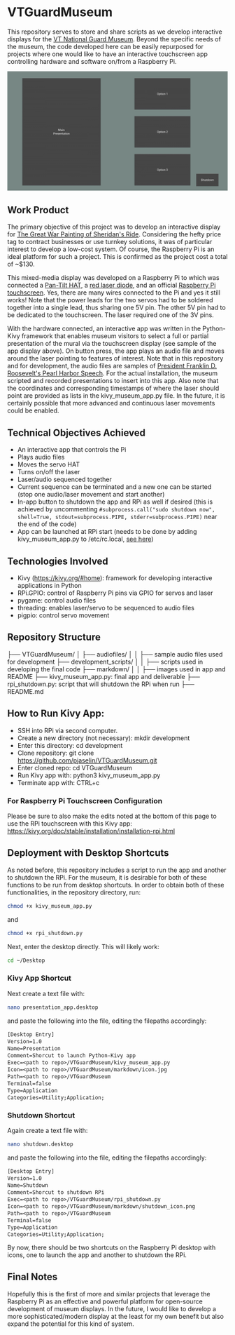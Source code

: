 # VTGuardMuseum
This repository serves to store and share scripts as we develop interactive displays for the [VT National Guard Museum](http://vt.public.ng.mil/Museum/). Beyond the specific needs of the museum, the code developed here can be easily repurposed for projects where one would like to have an interactive touchscreen app controlling hardware and software on/from a Raspberry Pi. 

![screenshot of app](/markdown/app_screenshot.jpeg)

## Work Product
The primary objective of this project was to develop an interactive display for [The Great War Painting of Sheridan's Ride](https://www.burlingtonfreepress.com/story/news/2016/05/30/camp-johnson-museum-spotlights-military-history/85131380/). Considering the hefty price tag to contract businesses or use turnkey solutions, it was of particular interest to develop a low-cost system. Of course, the Raspberry Pi is an ideal platform for such a project. This is confirmed as the project cost a total of ~$130.

This mixed-media display was developed on a Raspberry Pi to which was connected a [Pan-Tilt HAT](https://www.adafruit.com/product/3353), a [red laser diode](https://www.adafruit.com/product/1054), and an official [Raspberry Pi touchscreen](https://www.amazon.com/Raspberry-Pi-7-Touchscreen-Display/dp/B0153R2A9I). Yes, there are many wires connected to the Pi and yes it still works! Note that the power leads for the two servos had to be soldered together into a single lead, thus sharing one 5V pin. The other 5V pin had to be dedicated to the touchscreen. The laser required one of the 3V pins.

With the hardware connected, an interactive app was written in the Python-Kivy framework that enables museum visitors to select a full or partial presentation of the mural via the touchscreen display (see sample of the app display above). On button press, the app plays an audio file and moves around the laser pointing to features of interest. Note that in this repository and for development, the audio files are samples of [President Franklin D. Roosevelt's Pearl Harbor Speech](https://archive.org/details/FDR_Declares_War_19411208). For the actual installation, the museum scripted and recorded presentations to insert into this app. Also note that the coordinates and corresponding timestamps of where the laser should point are provided as lists in the kivy_museum_app.py file. In the future, it is certainly possible that more advanced and continuous laser movements could be enabled.

## Technical Objectives Achieved
 - An interactive app that controls the Pi
 - Plays audio files
 - Moves the servo HAT
 - Turns on/off the laser
 - Laser/audio sequenced together
 - Current sequence can be terminated and a new one can be started (stop one audio/laser movement and start another)
 - In-app button to shutdown the app and RPi as well if desired (this is achieved by uncommenting `#subprocess.call("sudo shutdown now", shell=True, stdout=subprocess.PIPE, stderr=subprocess.PIPE)` near the end of the code)
 - App can be launched at RPi start (needs to be done by adding kivy_museum_app.py to /etc/rc.local, [see here](https://www.dexterindustries.com/howto/run-a-program-on-your-raspberry-pi-at-startup/))

## Technologies Involved
 - Kivy (https://kivy.org/#home): framework for developing interactive applications in Python
 - RPi.GPIO: control of Raspberry Pi pins via GPIO for servos and laser
 - pygame: control audio files
 - threading: enables laser/servo to be sequenced to audio files
 - pigpio: control servo movement
 
## Repository Structure
├── VTGuardMuseum/
│   ├── audiofiles/
│   │   ├── sample audio files used for development
├── development_scripts/
│   │   ├── scripts used in developing the final code
├── markdown/
│   │   ├── images used in app and README
├── kivy_museum_app.py: final app and deliverable
├── rpi_shutdown.py: script that will shutdown the RPi when run
├── README.md


## How to Run Kivy App:
 - SSH into RPi via second computer.
 - Create a new directory (not necessary): mkdir development
 - Enter this directory: cd development
 - Clone repository: git clone https://github.com/pjaselin/VTGuardMuseum.git
 - Enter cloned repo: cd VTGuardMuseum
 - Run Kivy app with: python3 kivy_museum_app.py
 - Terminate app with: CTRL+c
### For Raspberry Pi Touchscreen Configuration
Please be sure to also make the edits noted at the bottom of this page to use the RPi touchscreen with this Kivy app:
https://kivy.org/doc/stable/installation/installation-rpi.html
 
## Deployment with Desktop Shortcuts
As noted before, this repository includes a script to run the app and another to shutdown the RPi. For the museum, it is desirable for both of these functions to be run from desktop shortcuts. In order to obtain both of these functionalities, in the repository directory, run:
```bash
chmod +x kivy_museum_app.py
```
and 
```bash
chmod +x rpi_shutdown.py
```
Next, enter the desktop directly. This will likely work:
```bash
cd ~/Desktop
```
### Kivy App Shortcut
Next create a text file with:
```bash
nano presentation_app.desktop
```
and paste the following into the file, editing the filepaths accordingly:
```
[Desktop Entry]
Version=1.0
Name=Presentation
Comment=Shorcut to launch Python-Kivy app
Exec=<path to repo>/VTGuardMuseum/kivy_museum_app.py
Icon=<path to repo>/VTGuardMuseum/markdown/icon.jpg
Path=<path to repo>/VTGuardMuseum
Terminal=false
Type=Application
Categories=Utility;Application;
```
### Shutdown Shortcut
Again create a text file with:
```bash
nano shutdown.desktop
```
and paste the following into the file, editing the filepaths accordingly:
```
[Desktop Entry]
Version=1.0
Name=Shutdown
Comment=Shorcut to shutdown RPi
Exec=<path to repo>/VTGuardMuseum/rpi_shutdown.py
Icon=<path to repo>/VTGuardMuseum/markdown/shutdown_icon.png
Path=<path to repo>/VTGuardMuseum
Terminal=false
Type=Application
Categories=Utility;Application;
```
By now, there should be two shortcuts on the Raspberry Pi desktop with icons, one to launch the app and another to shutdown the RPi.

## Final Notes
Hopefully this is the first of more and similar projects that leverage the Raspberry Pi as an effective and powerful platform for open-source development of museum displays. In the future, I would like to develop a more sophisticated/modern display at the least for my own benefit but also expand the potential for this kind of system.
